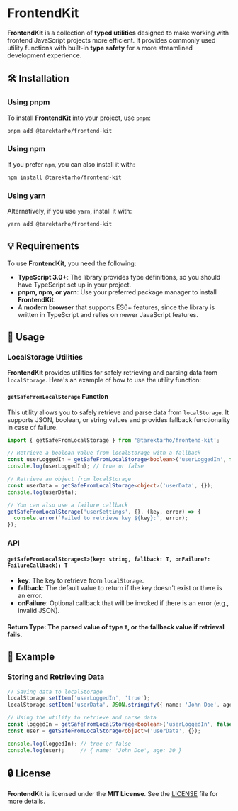 # FrontendKit

**FrontendKit** is a collection of **typed utilities** designed to make working with frontend JavaScript projects more efficient. It provides commonly used utility functions with built-in **type safety** for a more streamlined development experience.

## 🛠️ Installation

### **Using pnpm**

To install **FrontendKit** into your project, use `pnpm`:

```bash
pnpm add @tarektarho/frontend-kit
```

### **Using npm**

If you prefer `npm`, you can also install it with:

```bash
npm install @tarektarho/frontend-kit
```

### **Using yarn**

Alternatively, if you use `yarn`, install it with:

```bash
yarn add @tarektarho/frontend-kit
```

## 💡 Requirements

To use **FrontendKit**, you need the following:

* **TypeScript 3.0+**: The library provides type definitions, so you should have TypeScript set up in your project.
* **pnpm, npm, or yarn**: Use your preferred package manager to install **FrontendKit**.
* A **modern browser** that supports ES6+ features, since the library is written in TypeScript and relies on newer JavaScript features.

## 🔧 Usage

### **LocalStorage Utilities**

**FrontendKit** provides utilities for safely retrieving and parsing data from `localStorage`. Here's an example of how to use the utility function:

#### `getSafeFromLocalStorage` Function

This utility allows you to safely retrieve and parse data from `localStorage`. It supports JSON, boolean, or string values and provides fallback functionality in case of failure.

```typescript
import { getSafeFromLocalStorage } from '@tarektarho/frontend-kit';

// Retrieve a boolean value from localStorage with a fallback
const userLoggedIn = getSafeFromLocalStorage<boolean>('userLoggedIn', false);
console.log(userLoggedIn); // true or false

// Retrieve an object from localStorage
const userData = getSafeFromLocalStorage<object>('userData', {});
console.log(userData);

// You can also use a failure callback
getSafeFromLocalStorage('userSettings', {}, (key, error) => {
  console.error(`Failed to retrieve key ${key}:`, error);
});
```

### **API**

#### `getSafeFromLocalStorage<T>(key: string, fallback: T, onFailure?: FailureCallback): T`

* **key**: The key to retrieve from `localStorage`.
* **fallback**: The default value to return if the key doesn't exist or there is an error.
* **onFailure**: Optional callback that will be invoked if there is an error (e.g., invalid JSON).

#### **Return Type**: The parsed value of type `T`, or the fallback value if retrieval fails.

## 📄 Example

### **Storing and Retrieving Data**

```typescript
// Saving data to localStorage
localStorage.setItem('userLoggedIn', 'true');
localStorage.setItem('userData', JSON.stringify({ name: 'John Doe', age: 30 }));

// Using the utility to retrieve and parse data
const loggedIn = getSafeFromLocalStorage<boolean>('userLoggedIn', false);
const user = getSafeFromLocalStorage<object>('userData', {});

console.log(loggedIn); // true or false
console.log(user);     // { name: 'John Doe', age: 30 }
```

## 🔒 License

**FrontendKit** is licensed under the **MIT License**. See the [LICENSE](LICENSE) file for more details.
